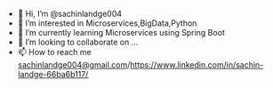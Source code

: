- 👋 Hi, I’m @sachinlandge004
- 👀 I’m interested in Microservices,BigData,Python
- 🌱 I’m currently learning Microservices using Spring Boot
- 💞️ I’m looking to collaborate on ...
- 📫 How to reach me sachinlandge004@gmail.com/https://www.linkedin.com/in/sachin-landge-66ba6b117/

<!---
sachinlandge004/sachinlandge004 is a ✨ special ✨ repository because its `README.md` (this file) appears on your GitHub profile.
You can click the Preview link to take a look at your changes.
--->
